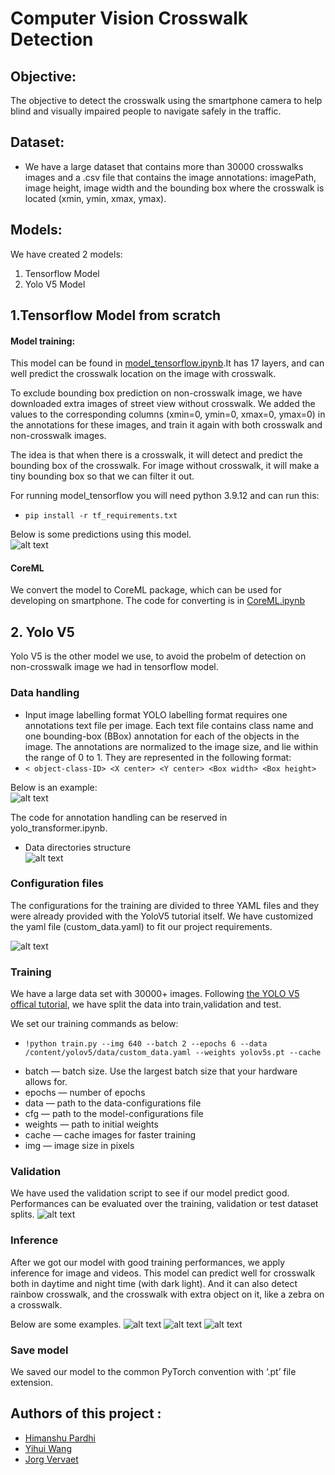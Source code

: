 # Computer Vision Crosswalk Detection

## Objective: 
The objective to detect the crosswalk using the smartphone camera to help blind and visually impaired people to navigate safely in the traffic.

## Dataset: 
* We have a large dataset that contains more than 30000 crosswalks images and a .csv file that contains the image annotations: imagePath, image height, image width and the bounding box where the crosswalk is located (xmin, ymin, xmax, ymax).

## Models:
We have created 2 models:
1. Tensorflow Model 
2. Yolo V5 Model

## 1.Tensorflow Model from scratch

#### Model training:

This model can be found in [model_tensorflow.ipynb](https://github.com/JorgVervaet/Computer_Vision_Crosswalk_Detection/blob/main/model_tensorflow.ipynb).It has 17 layers, and can well predict the crosswalk location on the image with crosswalk. 

To exclude bounding box prediction on non-crosswalk image, we have downloaded extra images of street view without crosswalk. We added the values to the corresponding columns (xmin=0, ymin=0, xmax=0, ymax=0) in the annotations for these images, and train it again with both crosswalk and non-crosswalk images.

The idea is that when there is a crosswalk, it will detect and predict the bounding box of the crosswalk. For image without crosswalk, it will make a tiny bounding box so that we can filter it out.


For running model_tensorflow you will need python 3.9.12 and can run this:
- `pip install -r tf_requirements.txt`

Below is some predictions using this model.\
![alt text](./assets/prediction.png "Prediction")

#### CoreML
We convert the model to CoreML package, which can be used for developing on smartphone. The code for converting is in [CoreML.ipynb](https://github.com/JorgVervaet/Computer_Vision_Crosswalk_Detection/blob/main/CoreML.ipynb)



## 2. Yolo V5 

Yolo V5 is the other model we use, to avoid the probelm of detection on non-crosswalk image we had in tensorflow model.

### Data handling
- Input image labelling format 
YOLO labelling format requires one annotations text file per image. Each text file contains class name and one bounding-box (BBox) annotation for each of the objects in the image. The annotations are normalized to the image size, and lie within the range of 0 to 1. They are represented in the following format:
- `< object-class-ID> <X center> <Y center> <Box width> <Box height>`

Below is an example:\
![alt text](./assets/label_txt_example.png "Annotation label")

The code for annotation handling can be reserved in yolo_transformer.ipynb.

- Data directories structure\
![alt text](./assets/directory_structure.png "Structure")


### Configuration files
The configurations for the training are divided to three YAML files and they were already provided with the YoloV5 tutorial itself. We have customized the yaml file (custom_data.yaml) to fit our project requirements.

![alt text](./assets/config.png "Config")



### Training
We have a large data set with 30000+ images. Following [the YOLO V5 offical tutorial](https://colab.research.google.com/github/ultralytics/yolov5/blob/master/tutorial.ipynb), we have split the data into train,validation and test. 

We set our training commands as below:
- `!python train.py --img 640 --batch 2 --epochs 6 --data /content/yolov5/data/custom_data.yaml --weights yolov5s.pt --cache`

* batch — batch size. Use the largest batch size that your hardware allows for.
* epochs — number of epochs
* data — path to the data-configurations file
* cfg — path to the model-configurations file
* weights — path to initial weights
* cache — cache images for faster training
* img — image size in pixels

### Validation

We have used the validation script to see if our model predict good. Performances can be evaluated over the training, validation or test dataset splits.
![alt text](./assets/results.png "Evaluation")

### Inference
After we got our model with good training performances, we apply inference for image and videos. This model can predict well for crosswalk both in daytime and night time (with dark light). And it can also detect rainbow crosswalk, and the crosswalk with extra object on it, like a zebra on a crosswalk.

Below are some examples.
![alt text](./assets/brussel.jpeg "Crosswalk in Brussel")
![alt text](./assets/rainbow2.jpeg "Rainbow Crosswalk")
![alt text](./assets/zebra_on_line.jpeg "Zebra on zebra line")

### Save model
We saved our model to the common PyTorch convention with ‘.pt’ file extension.

## Authors of this project : 
* [Himanshu Pardhi](https://github.com/Himanshu-pardhi)
* [Yihui Wang](https://github.com/yhwang0123)
* [Jorg Vervaet](https://github.com/JorgVervaet)